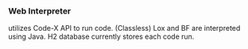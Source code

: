 ### Web Interpreter
utilizes Code-X API to run code. (Classless) Lox and BF are interpreted using Java. 
H2 database currently stores each code run.